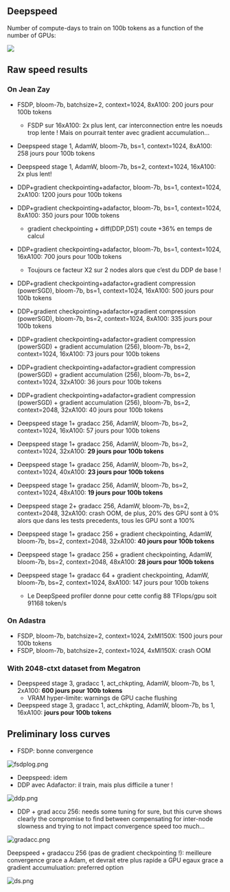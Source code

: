 ## Deepspeed

Number of compute-days to train on 100b tokens as a function of the number of GPUs:

![](imgs/gpu.png)

## Raw speed results

### On Jean Zay

- FSDP, bloom-7b, batchsize=2, context=1024, 8xA100: 200 jours pour 100b tokens
    - FSDP sur 16xA100: 2x plus lent, car interconnection entre les noeuds trop lente ! Mais on pourrait tenter avec gradient accumulation…

- Deepspeed stage 1, AdamW, bloom-7b, bs=1, context=1024, 8xA100: 258 jours pour 100b tokens
- Deepspeed stage 1, AdamW, bloom-7b, bs=2, context=1024, 16xA100:  2x plus lent!

- DDP+gradient checkpointing+adafactor, bloom-7b, bs=1, context=1024, 2xA100: 1200 jours pour 100b tokens
- DDP+gradient checkpointing+adafactor, bloom-7b, bs=1, context=1024, 8xA100: 350 jours pour 100b tokens
    - gradient checkpointing + diff(DDP,DS1) coute +36% en temps de calcul
- DDP+gradient checkpointing+adafactor, bloom-7b, bs=1, context=1024, 16xA100: 700 jours pour 100b tokens
    - Toujours ce facteur X2 sur 2 nodes alors que c’est du DDP de base !
- DDP+gradient checkpointing+adafactor+gradient compression (powerSGD), bloom-7b, bs=1, context=1024, 16xA100: 500 jours pour 100b tokens
- DDP+gradient checkpointing+adafactor+gradient compression (powerSGD), bloom-7b, bs=2, context=1024, 8xA100: 335 jours pour 100b tokens
- DDP+gradient checkpointing+adafactor+gradient compression (powerSGD) + gradient accumulation (256), bloom-7b, bs=2, context=1024, 16xA100:  73 jours pour 100b tokens
- DDP+gradient checkpointing+adafactor+gradient compression (powerSGD) + gradient accumulation (256), bloom-7b, bs=2, context=1024, 32xA100: 36 jours pour 100b tokens
- DDP+gradient checkpointing+adafactor+gradient compression (powerSGD) + gradient accumulation (256), bloom-7b, bs=2, context=2048, 32xA100: 40 jours pour 100b tokens

- Deepspeed stage 1+ gradacc 256, AdamW, bloom-7b, bs=2, context=1024, 16xA100:  57 jours pour 100b tokens
- Deepspeed stage 1+ gradacc 256, AdamW, bloom-7b, bs=2, context=1024, 32xA100:  **29 jours pour 100b tokens**
- Deepspeed stage 1+ gradacc 256, AdamW, bloom-7b, bs=2, context=1024, 40xA100:  **23 jours pour 100b tokens**
- Deepspeed stage 1+ gradacc 256, AdamW, bloom-7b, bs=2, context=1024, 48xA100:  **19 jours pour 100b tokens**
- Deepspeed stage 2+ gradacc 256, AdamW, bloom-7b, bs=2, context=2048, 32xA100: crash OOM, de plus, 20% des GPU sont à 0% alors que dans les tests precedents, tous les GPU sont a 100%
- Deepspeed stage 1+ gradacc 256 + gradient checkpointing, AdamW, bloom-7b, bs=2, context=2048, 32xA100: **40 jours pour 100b tokens**
- Deepspeed stage 1+ gradacc 256 + gradient checkpointing, AdamW, bloom-7b, bs=2, context=2048, 48xA100: **28 jours pour 100b tokens**
- Deepspeed stage 1+ gradacc 64 + gradient checkpointing, AdamW, bloom-7b, bs=2, context=1024, 8xA100: 147 jours pour 100b tokens
    - Le DeepSpeed profiler donne pour cette config 88 TFlops/gpu soit 91168 token/s

### On Adastra

- FSDP, bloom-7b, batchsize=2, context=1024, 2xMI150X: 1500 jours pour 100b tokens
- FSDP, bloom-7b, batchsize=2, context=1024, 4xMI150X: crash OOM

### With 2048-ctxt dataset from Megatron

- Deepspeed stage 3, gradacc 1, act_chkpting, AdamW, bloom-7b, bs 1, 2xA100:  **600 jours pour 100b tokens**
    - VRAM hyper-limite: warnings de GPU cache flushing
- Deepspeed stage 3, gradacc 1, act_chkpting, AdamW, bloom-7b, bs 1, 16xA100:  **jours pour 100b tokens**

## Preliminary loss curves

- FSDP: bonne convergence

![fsdplog.png](imgs/fsdplog.png)

- Deepspeed: idem
- DDP avec Adafactor: il train, mais plus difficile a tuner !

![ddp.png](imgs/ddp.png)

- DDP + grad accu 256: needs some tuning for sure, but this curve shows clearly the compromise to find between compensating for inter-node slowness and trying to not impact convergence speed too much…

![gradacc.png](imgs/gradacc.png)

Deepspeed + gradaccu 256 (pas de gradient checkpointing !): meilleure convergence grace a Adam, et devrait etre plus rapide a GPU egaux grace a gradient accumuluation: preferred option

![ds.png](imgs/ds.png)

